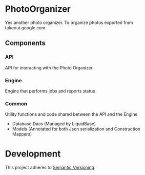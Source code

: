 # PhotoOrganizer
Yes another photo organizer. To organize photos exported from takeout.google.com

## Components

### API
API for interacting with the Photo Organizer

### Engine
Engine that performs jobs and reports status

### Common
Utility functions and code shared between the API and the Engine
- Database Daos (Managed by LiquidBase)
- Models (Annotated for both Json serialization and Construction Mappers)

# Development

This project adheres to [Semantic Versioning](https://semver.org/spec/v2.0.0.html).